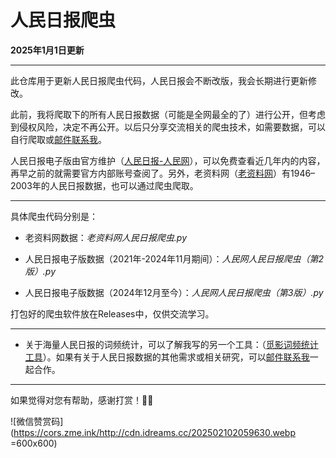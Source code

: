 # 人民日报爬虫
**2025年1月1日更新**

---

此仓库用于更新人民日报爬虫代码，人民日报会不断改版，我会长期进行更新修改。

此前，我将爬取下的所有人民日报数据（可能是全网最全的了）进行公开，但考虑到侵权风险，决定不再公开。以后只分享交流相关的爬虫技术，如需要数据，可以自行爬取或[邮件联系我](mailto:a@idreams.cc)。

人民日报电子版由官方维护（[人民日报-人民网](http://paper.people.com.cn/rmrb/html/2021-06/08/nbs.D110000renmrb_01.htm)），可以免费查看近几年内的内容，再早之前的就需要官方内部账号查阅了。另外，老资料网（[老资料网](https://www.laoziliao.net/rmrb/)）有1946–2003年的人民日报数据，也可以通过爬虫爬取。

---

具体爬虫代码分别是：

* 老资料网数据：*老资料网人民日报爬虫.py*

* 人民日报电子版数据（2021年-2024年11月期间）：*人民网人民日报爬虫（第2版）.py*

* 人民日报电子版数据（2024年12月至今）：*人民网人民日报爬虫（第3版）.py*

打包好的爬虫软件放在Releases中，仅供交流学习。

---

* 关于海量人民日报的词频统计，可以了解我写的另一个工具：（[觅影词频统计工具](https://github.com/caspiankexin/MiYing)）。如果有关于人民日报数据的其他需求或相关研究，可以[邮件联系我](mailto:a@idreams.cc)一起合作。

---

如果觉得对您有帮助，感谢打赏！🙇‍♀️

![微信赞赏码](https://cors.zme.ink/http://cdn.idreams.cc/202502102059630.webp =600x600)

